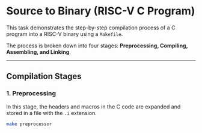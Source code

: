 # Source to Binary (RISC-V C Program)

This task demonstrates the step-by-step compilation process of a C program into a RISC-V binary using a `Makefile`. 
 
The process is broken down into four stages: **Preprocessing, Compiling, Assembling, and Linking**.

---

## Compilation Stages

### 1. Preprocessing
In this stage, the headers and macros in the C code are expanded and stored in a file with the `.i` extension.  
```bash
make preprocessor
